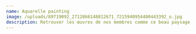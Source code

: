 ```yaml
---
name: Aquarelle painting
image: /uploads/89719092_2712866148812671_7215940954480443392_o.jpg
description: Retrouver les œuvres de nos membres comme ce beau paysage à l'aquarelle.
---
```


